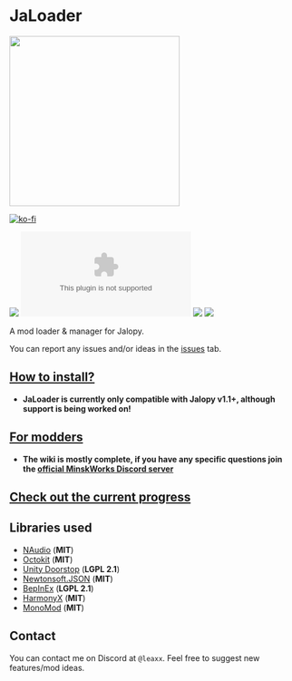 # JaLoader

<img src="https://github.com/theLeaxx/JaLoader/assets/101940826/9c3148c2-9db0-4357-874d-a1ed0f929f52" width="300">

[![ko-fi](https://ko-fi.com/img/githubbutton_sm.svg)](https://ko-fi.com/A0A8OGPIQ)

[![](https://img.shields.io/github/v/release/theLeaxx/JaLoader)](#) [![](https://img.shields.io/github/downloads/theLeaxx/JaLoader/latest/JaPatcher.zip)](#) [![](https://img.shields.io/github/downloads/theLeaxx/JaLoader/total)](#) [![](https://img.shields.io/github/last-commit/theLeaxx/JaLoader/dev)](#) 

A mod loader & manager for Jalopy.

You can report any issues and/or ideas in the [issues](https://github.com/theLeaxx/JaLoader/issues) tab.

## [How to install?](https://github.com/theLeaxx/JaLoader/wiki/Installing-JaLoader-via-JaPatcher)
* **JaLoader is currently only compatible with Jalopy v1.1+, although support is being worked on!**

## [For modders](https://github.com/theLeaxx/JaLoader/wiki)
* **The wiki is mostly complete, if you have any specific questions join the [official MinskWorks Discord server](https://discord.gg/TqCwKdR)**

## [Check out the current progress](https://github.com/users/theLeaxx/projects/1)

## Libraries used
* [NAudio](https://github.com/naudio/NAudio) (**MIT**)
* [Octokit](https://github.com/octokit/octokit.net) (**MIT**)
* [Unity Doorstop](https://github.com/NeighTools/UnityDoorstop) (**LGPL 2.1**)
* [Newtonsoft.JSON](https://github.com/JamesNK/Newtonsoft.Json) (**MIT**)
* [BepInEx](https://github.com/BepInEx/BepInEx) (**LGPL 2.1**)
* [HarmonyX](https://github.com/BepInEx/HarmonyX) (**MIT**)
* [MonoMod](https://github.com/MonoMod/MonoMod) (**MIT**)

## Contact
You can contact me on Discord at `@leaxx`. Feel free to suggest new features/mod ideas.
